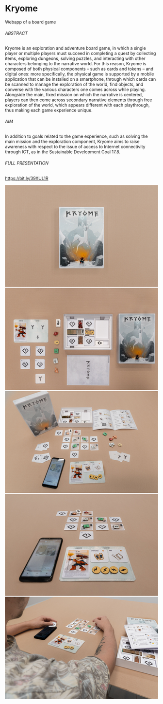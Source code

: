 # Kryome
Webapp of a board game
###### ABSTRACT
Kryome is an exploration and adventure board game, in which a single player or multiple players must succeed in completing a quest by collecting items, exploring dungeons, solving puzzles, and interacting with other characters belonging to the narrative world. 
For this reason, Kryome is composed of both physical components – such as cards and tokens – and digital ones: more specifically, the physical game is supported by a mobile application that can be installed on a smartphone, through which cards can be scanned to manage the exploration of the world, find objects, and converse with the various characters one comes across while playing. 
Alongside the main, fixed mission on which the narrative is centered, players can then come across secondary narrative elements through free exploration of the world, which appears different with each playthrough, thus making each game experience unique.

###### AIM

In addition to goals related to the game experience, such as solving the main mission and the exploration component, Kryome aims to raise awareness with respect to the issue of access to Internet connectivity through ICT, as in the Sustainable Development Goal 17.8.

###### FULL PRESENTATION
https://bit.ly/39XUL1R

![img1](assets/06_IMG.jpg)
![img1](assets/01_IMG.jpg)
![img1](assets/02_IMG.jpg)
![img1](assets/03_IMG.jpg)
![img1](assets/04_IMG.jpg) 
